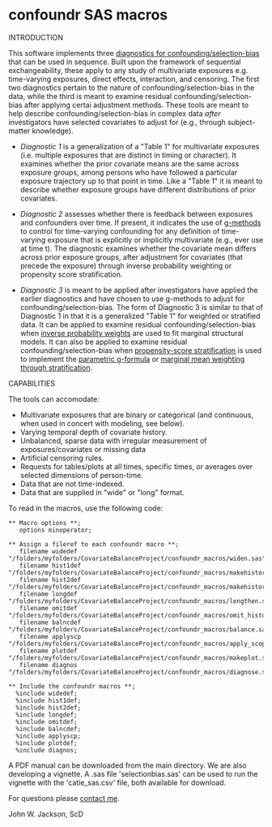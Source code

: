 # confoundr SAS macros

INTRODUCTION

This software implements three [diagnostics for confounding/selection-bias](https://www.ncbi.nlm.nih.gov/pubmed/27479649) that can be used in sequence. Built upon the framework of sequential exchangeability, these apply to any study of multivariate exposures e.g. time-varying exposures, direct effects, interaction, and censoring. The first two diagnostics pertain to the nature of confounding/selection-bias in the data, while the third is meant to examine residual confounding/selection-bias after applying certai adjustment methods. These tools are meant to help describe confounding/selection-bias in complex data _after_ investigators have selected covariates to adjust for (e.g., through subject-matter knowledge).

+ *Diagnostic 1* is a generalization of a "Table 1" for multivariate exposures (i.e. multiple exposures that are distinct in timing or character). It examines whether the prior covariate means are the same across exposure groups, among persons who have followed a particular exposure trajectory up to that point in time. Like a "Table 1" it is meant to describe whether exposure groups have different distributions of prior covariates. 

+ *Diagnostic 2* assesses whether there is feedback between exposures and confounders over time. If present, it indicates the use of [g-methods](https://www.ncbi.nlm.nih.gov/pubmed/28039382) to control for time-varying confounding for any definition of time-varying exposure that is explicitly or implicitly multivariate (e.g., ever use at time t). The diagnostic examines whether the covariate mean differs across prior exposure groups, after adjustment for covariates (that precede the exposure) through inverse probability weighting or propensity score stratification.

+ *Diagnostic 3* is meant to be applied after investigators have applied the earlier diagnostics and have chosen to use g-methods to adjust for confounding/selection-bias. The form of Diagnostic 3 is similar to that of Diagnostic 1 in that it is a generalized "Table 1" for weighted or stratified data. It can be applied to examine residual confounding/selection-bias when [inverse probability weights](https://www.ncbi.nlm.nih.gov/pubmed/10955408) are used to fit marginal structural models. It can also be applied to examine residual confounding/selection-bias when [propensity-score stratification](https://www.ncbi.nlm.nih.gov/pubmed/19817741) is used to implement the [parametric g-formula](https://www.ncbi.nlm.nih.gov/pubmed/23533091) or [marginal mean weighting through stratification](https://www.ncbi.nlm.nih.gov/pubmed/21843003).

CAPABILITIES

The tools can accomodate:
* Multivariate exposures that are binary or categorical (and continuous, when used in concert with modeling, see below). 
* Varying temporal depth of covariate history.
* Unbalanced, sparse data with irregular measurement of exposures/covariates or missing data
* Artificial censoring rules.
* Requests for tables/plots at all times, specific times, or averages over selected dimensions of person-time.
* Data that are not time-indexed.
* Data that are supplied in "wide" or "long" format.

To read in the macros, use the following code:

```
** Macro options **;
   options minoperator;

** Assign a fileref to each confoundr macro **;
   filename widedef  "/folders/myfolders/CovariateBalanceProject/confoundr_macros/widen.sas";
   filename hist1def "/folders/myfolders/CovariateBalanceProject/confoundr_macros/makehistory_one.sas";
   filename hist2def "/folders/myfolders/CovariateBalanceProject/confoundr_macros/makehistory_two.sas";
   filename longdef  "/folders/myfolders/CovariateBalanceProject/confoundr_macros/lengthen.sas";
   filename omitdef  "/folders/myfolders/CovariateBalanceProject/confoundr_macros/omit_history.sas";
   filename balncdef "/folders/myfolders/CovariateBalanceProject/confoundr_macros/balance.sas";
   filename applyscp "/folders/myfolders/CovariateBalanceProject/confoundr_macros/apply_scope.sas";
   filename plotdef  "/folders/myfolders/CovariateBalanceProject/confoundr_macros/makeplot.sas";
   filename diagnos  "/folders/myfolders/CovariateBalanceProject/confoundr_macros/diagnose.sas";

** Include the confoundr macros **;
  %include widedef;
  %include hist1def;
  %include hist2def;
  %include longdef;
  %include omitdef;
  %include balncdef;
  %include applyscp;
  %include plotdef;
  %include diagnos;
```

A PDF manual can be downloaded from the main directory. We are also developing a vignette. A .sas file 'selectionbias.sas' can be used to run the vignette with the 'catie_sas.csv' file, both available for download. 

For questions please [contact me](https://www.jhsph.edu/faculty/directory/profile/3410/john-w-jackson).

John W. Jackson, ScD
